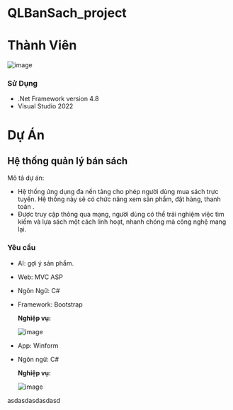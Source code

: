 # QLBanSach_project
# Thành Viên
![image](https://github.com/user-attachments/assets/f662dce7-23a5-4982-abde-ba3743de7f2c)

### Sử Dụng
 - .Net Framework version 4.8
 - Visual Studio 2022

# Dự Án

## Hệ thống quản lý bán sách
Mô tả dự án:
- Hệ thống ứng dụng đa nền tảng cho phép người dùng mua sách trực tuyến. Hệ thống này sẽ có chức năng xem sản phẩm, đặt hàng, thanh toán .
- Được truy cập thông qua mạng, người dùng có thể trải nghiệm việc tìm kiếm và lựa sách một cách linh hoạt, nhanh chóng mà công nghệ mang lại.
### Yêu cầu
- AI: gợi ý sản phẩm.
- Web: MVC ASP
- Ngôn Ngữ: C#
- Framework: Bootstrap
  
  <b>Nghiệp vụ:</b>
  
  ![image](https://github.com/user-attachments/assets/7a1a21a4-ed93-4b3e-8803-02acfd9ff02f)


- App: Winform
- Ngôn ngữ: C#
  
  <b>Nghiệp vụ:</b>

  ![image](https://github.com/user-attachments/assets/d7300434-fbdc-48de-9f1e-fdda589e2935)

asdasdasdasdasd
